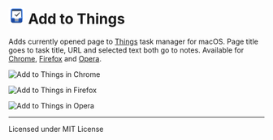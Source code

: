 # <img src="images/icon.svg" width="32" height="32" align="baseline" alt="Add to Things logo"> Add to Things

Adds currently opened page to [Things](http://culturedcode.com/things/) task manager for macOS. Page title goes to task title, URL and selected text both go to notes. Available for [Chrome](https://chrome.google.com/webstore/detail/add-to-things/bfbgliglkhckblibeiojndpncmahbmpo), [Firefox](https://addons.mozilla.org/en-US/firefox/addon/add-2-things/) and [Opera](https://addons.opera.com/en/extensions/details/add-to-things/).

![Add to Things in Chrome](pictures/chrome.png)

![Add to Things in Firefox](pictures/firefox.png)

![Add to Things in Opera](pictures/opera.png)

---
Licensed under MIT License

